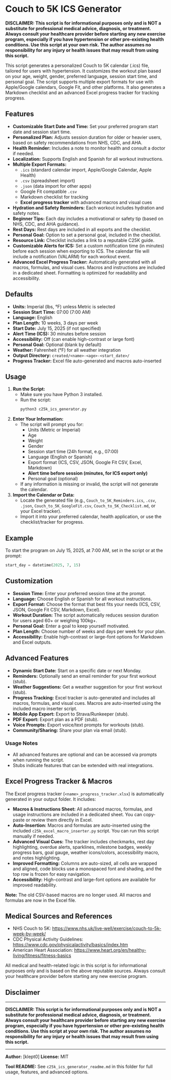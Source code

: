 # Couch to 5K ICS Generator

**DISCLAIMER: This script is for informational purposes only and is NOT a substitute for professional medical advice, diagnosis, or treatment. Always consult your healthcare provider before starting any new exercise program, especially if you have hypertension or other pre-existing health conditions. Use this script at your own risk. The author assumes no responsibility for any injury or health issues that may result from using this script.**

This script generates a personalized Couch to 5K calendar (.ics) file, tailored for users with hypertension. It customizes the workout plan based on your age, weight, gender, preferred language, session start time, and personal goal. The script supports multiple export formats for use with Apple/Google calendars, Google Fit, and other platforms. It also generates a Markdown checklist and an advanced Excel progress tracker for tracking progress.

## Features

- **Customizable Start Date and Time:** Set your preferred program start date and session start time.
- **Personalized Plan:** Adjusts session duration for older or heavier users, based on safety recommendations from NHS, CDC, and AHA.
- **Health Reminder:** Includes a note to monitor health and consult a doctor if needed.
- **Localization:** Supports English and Spanish for all workout instructions.
- **Multiple Export Formats:**
  - `.ics` (standard calendar import, Apple/Google Calendar, Apple Health)
  - `.csv` (spreadsheet import)
  - `.json` (data import for other apps)
  - Google Fit compatible `.csv`
  - Markdown checklist for tracking
  - **Excel progress tracker** with advanced macros and visual cues
- **Hydration and Safety Reminders:** Each workout includes hydration and safety notes.
- **Beginner Tips:** Each day includes a motivational or safety tip (based on NHS, CDC, and AHA guidance).
- **Rest Days:** Rest days are included in all exports and the checklist.
- **Personal Goal:** Option to set a personal goal, included in the checklist.
- **Resource Link:** Checklist includes a link to a reputable C25K guide.
- **Customizable Alerts for ICS:** Set a custom notification time (in minutes) before each session when exporting to ICS. The calendar file will include a notification (VALARM) for each workout event.
- **Advanced Excel Progress Tracker:** Automatically generated with all macros, formulas, and visual cues. Macros and instructions are included in a dedicated sheet. Formatting is optimized for readability and accessibility.

## Defaults

- **Units:** Imperial (lbs, °F) unless Metric is selected
- **Session Start Time:** 07:00 (7:00 AM)
- **Language:** English
- **Plan Length:** 10 weeks, 3 days per week
- **Start Date:** July 15, 2025 (if not specified)
- **Alert Time (ICS):** 30 minutes before session
- **Accessibility:** Off (can enable high-contrast or large font)
- **Personal Goal:** Optional (blank by default)
- **Weather:** Fahrenheit (°F) for all weather integration
- **Output Directory:** `created/<name>-<age>-<start_date>/`
- **Progress Tracker:** Excel file auto-generated and macros auto-inserted

## Usage

1. **Run the Script:**
   - Make sure you have Python 3 installed.
   - Run the script:
     ```bash
     python3 c25k_ics_generator.py
     ```
2. **Enter Your Information:**
   - The script will prompt you for:
     - Units (Metric or Imperial)
     - Age
     - Weight
     - Gender
     - Session start time (24h format, e.g., 07:00)
     - Language (English or Spanish)
     - Export format (ICS, CSV, JSON, Google Fit CSV, Excel, Markdown)
     - **Alert time before session (minutes, for ICS export only)**
     - Personal goal (optional)
   - If any information is missing or invalid, the script will not generate the calendar.
3. **Import the Calendar or Data:**
   - Locate the generated file (e.g., `Couch_to_5K_Reminders.ics`, `.csv`, `.json`, `Couch_to_5K_GoogleFit.csv`, `Couch_to_5K_Checklist.md`, or your Excel tracker).
   - Import it into your preferred calendar, health application, or use the checklist/tracker for progress.

## Example

To start the program on July 15, 2025, at 7:00 AM, set in the script or at the prompt:

```python
start_day = datetime(2025, 7, 15)
```

## Customization

- **Session Time:** Enter your preferred session time at the prompt.
- **Language:** Choose English or Spanish for all workout instructions.
- **Export Format:** Choose the format that best fits your needs (ICS, CSV, JSON, Google Fit CSV, Markdown, Excel).
- **Workout Duration:** The script automatically reduces session duration for users aged 60+ or weighing 100kg+.
- **Personal Goal:** Enter a goal to keep yourself motivated.
- **Plan Length:** Choose number of weeks and days per week for your plan.
- **Accessibility:** Enable high-contrast or large-font options for Markdown and Excel outputs.

## Advanced Features

- **Dynamic Start Date:** Start on a specific date or next Monday.
- **Reminders:** Optionally send an email reminder for your first workout (stub).
- **Weather Suggestions:** Get a weather suggestion for your first workout (stub).
- **Progress Tracking:** Excel tracker is auto-generated and includes all macros, formulas, and visual cues. Macros are auto-inserted using the included macro inserter script.
- **Mobile App Export:** Export to Strava/Runkeeper (stub).
- **PDF Export:** Export plan as a PDF (stub).
- **Voice Prompts:** Export voice/text prompts for workouts (stub).
- **Community/Sharing:** Share your plan via email (stub).

### Usage Notes

- All advanced features are optional and can be accessed via prompts when running the script.
- Stubs indicate features that can be extended with real integrations.

## Excel Progress Tracker & Macros

The Excel progress tracker (`<name>_progress_tracker.xlsx`) is automatically generated in your output folder. It includes:

- **Macros & Instructions Sheet:** All advanced macros, formulas, and usage instructions are included in a dedicated sheet. You can copy-paste or review them directly in Excel.
- **Auto-Insertion:** Macros and formulas are auto-inserted using the included `c25k_excel_macro_inserter.py` script. You can run this script manually if needed.
- **Advanced Visual Cues:** The tracker includes checkmarks, rest day highlighting, overdue alerts, sparklines, milestone badges, weekly progress bars, goal gauge, weather icons/colors, accessibility macro, and notes highlighting.
- **Improved Formatting:** Columns are auto-sized, all cells are wrapped and aligned, code blocks use a monospaced font and shading, and the top row is frozen for easy navigation.
- **Accessibility:** High-contrast and large-font options are available for improved readability.

**Note:** The old CSV-based macros are no longer used. All macros and formulas are now in the Excel file.

## Medical Sources and References

- NHS Couch to 5K: https://www.nhs.uk/live-well/exercise/couch-to-5k-week-by-week/
- CDC Physical Activity Guidelines: https://www.cdc.gov/physicalactivity/basics/index.htm
- American Heart Association: https://www.heart.org/en/healthy-living/fitness/fitness-basics

All medical and health-related logic in this script is for informational purposes only and is based on the above reputable sources. Always consult your healthcare provider before starting any new exercise program.

## Disclaimer

---

**DISCLAIMER: This script is for informational purposes only and is NOT a substitute for professional medical advice, diagnosis, or treatment. Always consult your healthcare provider before starting any new exercise program, especially if you have hypertension or other pre-existing health conditions. Use this script at your own risk. The author assumes no responsibility for any injury or health issues that may result from using this script.**

---

**Author:** [klept0]
**License:** MIT

**Tool README:** See `c25k_ics_generator_readme.md` in this folder for full usage, features, and advanced options.
